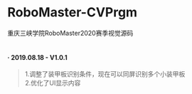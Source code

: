 # RoboMaster-CVPrgm
重庆三峡学院RoboMaster2020赛季视觉源码<br><br>

#### · 2019.08.18 - V1.0.1
>1.调整了装甲板识别条件，现在可以同屏识别多个小装甲板<br>
>2.优化了UI显示内容
